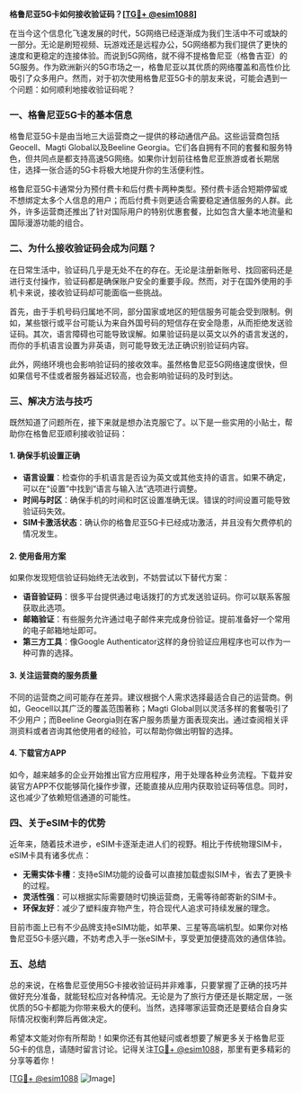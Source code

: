 **格鲁尼亚5G卡如何接收验证码？[[TG💪+ @esim1088](https://t.me/s/esim1088)]**

在当今这个信息化飞速发展的时代，5G网络已经逐渐成为我们生活中不可或缺的一部分。无论是刷短视频、玩游戏还是远程办公，5G网络都为我们提供了更快的速度和更稳定的连接体验。而说到5G网络，就不得不提格鲁尼亚（格鲁吉亚）的5G服务。作为欧洲新兴的5G市场之一，格鲁尼亚以其优质的网络覆盖和高性价比吸引了众多用户。然而，对于初次使用格鲁尼亚5G卡的朋友来说，可能会遇到一个问题：如何顺利地接收验证码呢？

### **一、格鲁尼亚5G卡的基本信息**

格鲁尼亚5G卡是由当地三大运营商之一提供的移动通信产品。这些运营商包括Geocell、Magti Global以及Beeline Georgia。它们各自拥有不同的套餐和服务特色，但共同点是都支持高速5G网络。如果你计划前往格鲁尼亚旅游或者长期居住，选择一张合适的5G卡将极大地提升你的生活便利性。

格鲁尼亚5G卡通常分为预付费卡和后付费卡两种类型。预付费卡适合短期停留或不想绑定太多个人信息的用户；而后付费卡则更适合需要稳定通信服务的人群。此外，许多运营商还推出了针对国际用户的特别优惠套餐，比如包含大量本地流量和国际漫游功能的组合。

### **二、为什么接收验证码会成为问题？**

在日常生活中，验证码几乎是无处不在的存在。无论是注册新账号、找回密码还是进行支付操作，验证码都是确保账户安全的重要手段。然而，对于在国外使用的手机卡来说，接收验证码却可能面临一些挑战。

首先，由于手机号码归属地不同，部分国家或地区的短信服务可能会受到限制。例如，某些银行或平台可能认为来自外国号码的短信存在安全隐患，从而拒绝发送验证码。其次，语言障碍也可能导致误解。如果验证码是以英文以外的语言发送的，而你的手机语言设置为非英语，则可能导致无法正确识别验证码内容。

此外，网络环境也会影响验证码的接收效率。虽然格鲁尼亚5G网络速度很快，但如果信号不佳或者服务器延迟较高，也会影响验证码的及时到达。

### **三、解决方法与技巧**

既然知道了问题所在，接下来就是想办法克服它了。以下是一些实用的小贴士，帮助你在格鲁尼亚顺利接收验证码：

#### **1. 确保手机设置正确**
- **语言设置**：检查你的手机语言是否设为英文或其他支持的语言。如果不确定，可以在“设置”中找到“语言与输入法”选项进行调整。
- **时间与时区**：确保手机的时间和时区设置准确无误。错误的时间设置可能导致验证码失效。
- **SIM卡激活状态**：确认你的格鲁尼亚5G卡已经成功激活，并且没有欠费停机的情况发生。

#### **2. 使用备用方案**
如果你发现短信验证码始终无法收到，不妨尝试以下替代方案：
- **语音验证码**：很多平台提供通过电话拨打的方式发送验证码。你可以联系客服获取此选项。
- **邮箱验证**：有些服务允许通过电子邮件来完成身份验证。提前准备好一个常用的电子邮箱地址即可。
- **第三方工具**：像Google Authenticator这样的身份验证应用程序也可以作为一种可靠的选择。

#### **3. 关注运营商的服务质量**
不同的运营商之间可能存在差异。建议根据个人需求选择最适合自己的运营商。例如，Geocell以其广泛的覆盖范围著称；Magti Global则以灵活多样的套餐吸引了不少用户；而Beeline Georgia则在客户服务质量方面表现突出。通过查阅相关评测资料或者咨询其他使用者的经验，可以帮助你做出明智的选择。

#### **4. 下载官方APP**
如今，越来越多的企业开始推出官方应用程序，用于处理各种业务流程。下载并安装官方APP不仅能够简化操作步骤，还能直接从应用内获取验证码等信息。同时，这也减少了依赖短信通道的可能性。

### **四、关于eSIM卡的优势**

近年来，随着技术进步，eSIM卡逐渐走进人们的视野。相比于传统物理SIM卡，eSIM卡具有诸多优点：
- **无需实体卡槽**：支持eSIM功能的设备可以直接加载虚拟SIM卡，省去了更换卡的过程。
- **灵活性强**：可以根据实际需要随时切换运营商，无需等待邮寄新的SIM卡。
- **环保友好**：减少了塑料废弃物产生，符合现代人追求可持续发展的理念。

目前市面上已有不少品牌支持eSIM功能，如苹果、三星等高端机型。如果你对格鲁尼亚5G卡感兴趣，不妨考虑入手一张eSIM卡，享受更加便捷高效的通信体验。

### **五、总结**

总的来说，在格鲁尼亚使用5G卡接收验证码并非难事，只要掌握了正确的技巧并做好充分准备，就能轻松应对各种情况。无论是为了旅行方便还是长期定居，一张优质的5G卡都能为你带来极大的便利。当然，选择哪家运营商还是要结合自身实际情况权衡利弊后再做决定。

希望本文能对你有所帮助！如果你还有其他疑问或者想要了解更多关于格鲁尼亚5G卡的信息，请随时留言讨论。记得关注[TG💪+ @esim1088](https://t.me/s/esim1088)，那里有更多精彩的分享等着你！

[[TG💪+ @esim1088](https://t.me/s/esim1088) ![Image](https://i.postimg.cc/4NQfJmqS/Snipaste-2025-05-13-00-14-12.png)]
